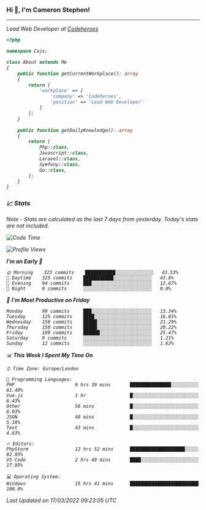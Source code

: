 ### Hi 👋, I'm Cameron Stephen!
<hr>
<p><em>Lead Web Developer at <a href="https://codeheroes.co.uk">Codeheroes</a></p>


```php
<?php

namespace Cajs;

class About extends Me
{
    public function getCurrentWorkplace(): array
    {
        return [
            'workplace' => [
                'company' => 'Codeheroes',
                'position' => 'Lead Web Developer'
            ]
        ];
    }

    public function getDailyKnowledge(): array
    {
        return [
            Php::class,
            Javascript::class,
            Laravel::class,
            Symfony::class,
            Go::class,
        ];
    }
}
```

### 📈 Stats
<p><em>Note - Stats are calculated as the last 7 days from yesterday. Today's stats are not included.</em></p>


<!--START_SECTION:waka-->
![Code Time](http://img.shields.io/badge/Code%20Time-2%2C736%20hrs%2036%20mins-blue)

![Profile Views](http://img.shields.io/badge/Profile%20Views-33-blue)

**I'm an Early 🐤** 

```text
🌞 Morning    323 commits    ███████████░░░░░░░░░░░░░░   43.53% 
🌆 Daytime    325 commits    ███████████░░░░░░░░░░░░░░   43.8% 
🌃 Evening    94 commits     ███░░░░░░░░░░░░░░░░░░░░░░   12.67% 
🌙 Night      0 commits      ░░░░░░░░░░░░░░░░░░░░░░░░░   0.0%

```
📅 **I'm Most Productive on Friday** 

```text
Monday       99 commits     ███░░░░░░░░░░░░░░░░░░░░░░   13.34% 
Tuesday      125 commits    ████░░░░░░░░░░░░░░░░░░░░░   16.85% 
Wednesday    158 commits    █████░░░░░░░░░░░░░░░░░░░░   21.29% 
Thursday     150 commits    █████░░░░░░░░░░░░░░░░░░░░   20.22% 
Friday       189 commits    ██████░░░░░░░░░░░░░░░░░░░   25.47% 
Saturday     9 commits      ░░░░░░░░░░░░░░░░░░░░░░░░░   1.21% 
Sunday       12 commits     ░░░░░░░░░░░░░░░░░░░░░░░░░   1.62%

```


📊 **This Week I Spent My Time On** 

```text
⌚︎ Time Zone: Europe/London

💬 Programming Languages: 
PHP                      9 hrs 39 mins       ███████████████░░░░░░░░░░   61.49% 
Vue.js                   1 hr                █░░░░░░░░░░░░░░░░░░░░░░░░   6.43% 
Other                    56 mins             █░░░░░░░░░░░░░░░░░░░░░░░░   6.03% 
JSON                     48 mins             █░░░░░░░░░░░░░░░░░░░░░░░░   5.18% 
Text                     43 mins             █░░░░░░░░░░░░░░░░░░░░░░░░   4.63%

🔥 Editors: 
PhpStorm                 12 hrs 52 mins      ████████████████████░░░░░   82.05% 
VS Code                  2 hrs 49 mins       ████░░░░░░░░░░░░░░░░░░░░░   17.95%

💻 Operating System: 
Windows                  15 hrs 41 mins      █████████████████████████   100.0%

```


 Last Updated on 17/03/2022 09:23:05 UTC
<!--END_SECTION:waka-->
